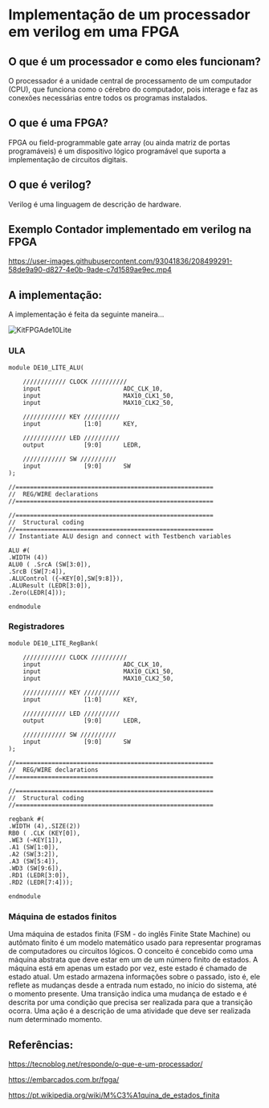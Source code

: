 # Implementação de um processador em verilog em uma FPGA

## O que é um processador e como eles funcionam?

O processador é a unidade central de processamento de um computador (CPU), que funciona como o cérebro do computador, pois interage e faz as conexões necessárias entre todos os programas instalados.

## O que é uma FPGA?

FPGA ou field-programmable gate array (ou ainda matriz de portas programáveis) é um dispositivo lógico programável que suporta a implementação de circuitos digitais.

## O  que é verilog?

Verilog é uma linguagem de descrição de hardware.

## Exemplo Contador implementado em verilog na FPGA


https://user-images.githubusercontent.com/93041836/208499291-58de9a90-d827-4e0b-9ade-c7d1589ae9ec.mp4


## A implementação:

A implementação é feita da seguinte maneira...

![KitFPGAde10Lite](https://user-images.githubusercontent.com/93041836/208439524-34f10994-472f-48f5-97b7-bb9bf559d4c3.png)

### ULA

```
module DE10_LITE_ALU(

	//////////// CLOCK //////////
	input 		          		ADC_CLK_10,
	input 		          		MAX10_CLK1_50,
	input 		          		MAX10_CLK2_50,

	//////////// KEY //////////
	input 		     [1:0]		KEY,

	//////////// LED //////////
	output		     [9:0]		LEDR,

	//////////// SW //////////
	input 		     [9:0]		SW
);

//=======================================================
//  REG/WIRE declarations
//=======================================================

//=======================================================
//  Structural coding
//=======================================================
// Instantiate ALU design and connect with Testbench variables

ALU #(
.WIDTH (4))
ALU0 ( .SrcA (SW[3:0]),
.SrcB (SW[7:4]),
.ALUControl ({~KEY[0],SW[9:8]}),
.ALUResult (LEDR[3:0]),
.Zero(LEDR[4]));

endmodule
```
### Registradores
```
module DE10_LITE_RegBank(

	//////////// CLOCK //////////
	input 		          		ADC_CLK_10,
	input 		          		MAX10_CLK1_50,
	input 		          		MAX10_CLK2_50,

	//////////// KEY //////////
	input 		     [1:0]		KEY,

	//////////// LED //////////
	output		     [9:0]		LEDR,

	//////////// SW //////////
	input 		     [9:0]		SW
);

//=======================================================
//  REG/WIRE declarations
//=======================================================

//=======================================================
//  Structural coding
//=======================================================

regbank #(
.WIDTH (4),.SIZE(2))
RB0 ( .CLK (KEY[0]),
.WE3 (~KEY[1]),
.A1 (SW[1:0]),
.A2 (SW[3:2]),
.A3 (SW[5:4]),
.WD3 (SW[9:6]),
.RD1 (LEDR[3:0]),
.RD2 (LEDR[7:4]));

endmodule
```

### Máquina de estados finitos

Uma máquina de estados finita (FSM - do inglês Finite State Machine) ou autômato finito é um modelo matemático usado para representar programas de computadores ou circuitos lógicos. O conceito é concebido como uma máquina abstrata que deve estar em um de um número finito de estados. A máquina está em apenas um estado por vez, este estado é chamado de estado atual. Um estado armazena informações sobre o passado, isto é, ele reflete as mudanças desde a entrada num estado, no início do sistema, até o momento presente. Uma transição indica uma mudança de estado e é descrita por uma condição que precisa ser realizada para que a transição ocorra. Uma ação é a descrição de uma atividade que deve ser realizada num determinado momento.

## Referências:

https://tecnoblog.net/responde/o-que-e-um-processador/

https://embarcados.com.br/fpga/

https://pt.wikipedia.org/wiki/M%C3%A1quina_de_estados_finita
